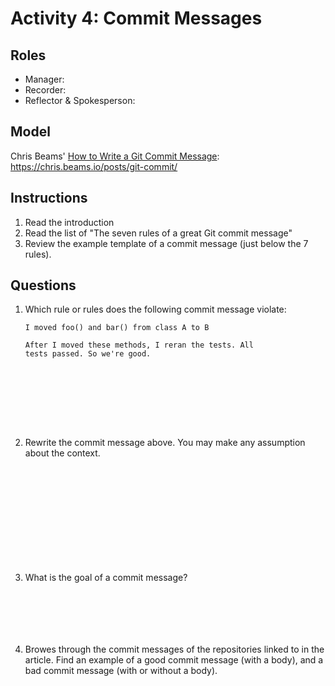 # Activity 4: Commit Messages

## Roles

- Manager:
- Recorder:
- Reflector & Spokesperson:

## Model

Chris Beams' [How to Write a Git Commit Message](https://chris.beams.io/posts/git-commit/): https://chris.beams.io/posts/git-commit/

## Instructions

1. Read the introduction
2. Read the list of "The seven rules of a great Git commit message"
3. Review the example template of a commit message (just below the 7 rules).

## Questions

1. Which rule or rules does the following commit message violate:
	```
	I moved foo() and bar() from class A to B

	After I moved these methods, I reran the tests. All
	tests passed. So we're good.
	```

```








```

2. Rewrite the commit message above. You may make any assumption about the context.

```












```


3. What is the goal of a commit message?

```






```


4. Browes through the commit messages of the repositories linked to in the article.
   Find an example of a good commit message (with a body), and a bad commit message
   (with or without a body).

```
















```
